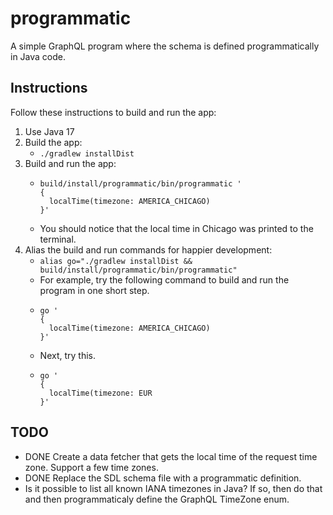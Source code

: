 # programmatic

A simple GraphQL program where the schema is defined programmatically in Java code.

## Instructions

Follow these instructions to build and run the app:

1. Use Java 17
2. Build the app:
    * `./gradlew installDist`
3. Build and run the app:
    * ```
      build/install/programmatic/bin/programmatic ' 
      {
        localTime(timezone: AMERICA_CHICAGO)
      }'
      ```
    * You should notice that the local time in Chicago was printed to the terminal.
4. Alias the build and run commands for happier development:
    * `alias go="./gradlew installDist && build/install/programmatic/bin/programmatic"`
    * For example, try the following command to build and run the program in one short step.
    * ```
      go ' 
      {
        localTime(timezone: AMERICA_CHICAGO)
      }'
      ```
    * Next, try this.
    * ```
      go '
      {
        localTime(timezone: EUR
      }'
      ```

## TODO

* DONE Create a data fetcher that gets the local time of the request time zone. Support a few time zones.
* DONE Replace the SDL schema file with a programmatic definition.
* Is it possible to list all known IANA timezones in Java? If so, then do that and then programmaticaly define the
  GraphQL TimeZone enum.
